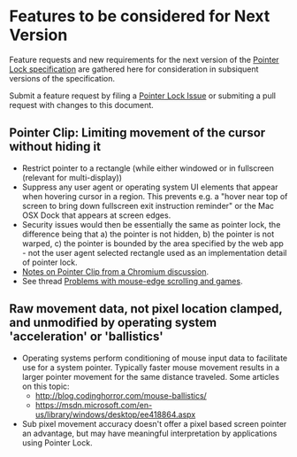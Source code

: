 # Features to be considered for Next Version

Feature requests and new requirements for the next version of the [Pointer Lock specification](https://w3c.github.io/pointerlock/) are gathered here for consideration in subsiquent versions of the specification.

Submit a feature request by filing a [Pointer Lock Issue](https://github.com/w3c/pointerlock/issues) or submiting a pull request with changes to this document.

## Pointer Clip: Limiting movement of the cursor without hiding it

* Restrict pointer to a rectangle (while either windowed or in fullscreen (relevant for multi-display))
* Suppress any user agent or operating system UI elements that appear when hovering cursor in a region. This prevents e.g. a "hover near top of screen to bring down fullscreen exit instruction reminder" or the Mac OSX Dock that appears at screen edges.
* Security issues would then be essentially the same as pointer lock, the difference being that a) the pointer is not hidden, b) the pointer is not warped, c) the pointer is bounded by the area specified by the web app - not the user agent selected rectangle used as an implementation detail of pointer lock.
* [Notes on Pointer Clip from a Chromium discussion](https://docs.google.com/a/chromium.org/document/d/1lfU5BwiBaC0CeqsbUWLGGKtAr5tho6PBrN2zXk3he6A/edit?pli=1).
* See thread [Problems with mouse-edge scrolling and games](http://lists.w3.org/Archives/Public/public-webapps/2014JanMar/0473.html).


## Raw movement data, not pixel location clamped, and unmodified by operating system 'acceleration' or 'ballistics'

* Operating systems perform conditioning of mouse input data to facilitate use for a system pointer. Typically faster mouse movement results in a larger pointer movement for the same distance traveled. Some articles on this topic:
  * http://blog.codinghorror.com/mouse-ballistics/
  * https://msdn.microsoft.com/en-us/library/windows/desktop/ee418864.aspx
* Sub pixel movement accuracy doesn't offer a pixel based screen pointer an advantage, but may have meaningful interpretation by applications using Pointer Lock.